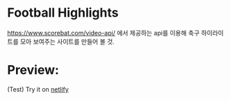 # Football Highlights

https://www.scorebat.com/video-api/ 에서 제공하는 api를 이용해 축구 하이라이트를 모아 보여주는 사이트를 만들어 볼 것.

# Preview:

(Test) Try it on [netlify](https://football-highlights.netlify.app)
